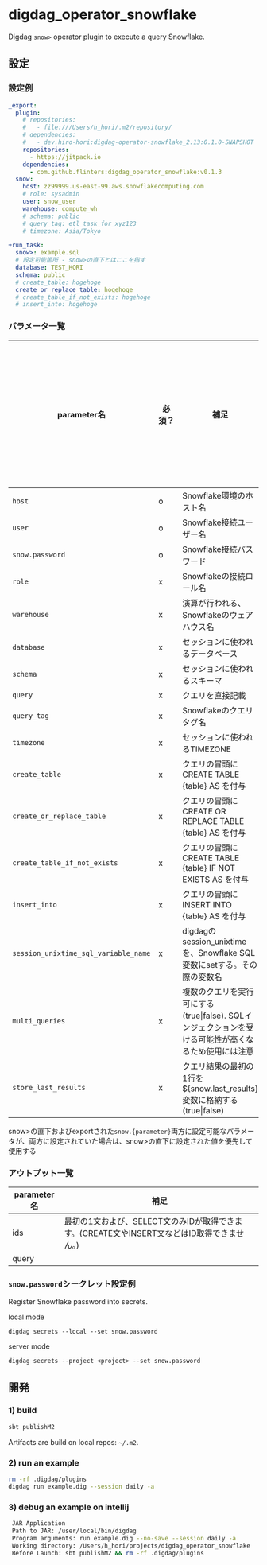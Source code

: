# digdag_operator_snowflake

Digdag `snow>` operator plugin to execute a query Snowflake.

## 設定

### 設定例

```yaml
_export:
  plugin:
    # repositories:
    #   - file:///Users/h_hori/.m2/repository/
    # dependencies:
    #   - dev.hiro-hori:digdag-operator-snowflake_2.13:0.1.0-SNAPSHOT
    repositories:
      - https://jitpack.io
    dependencies:
      - com.github.flinters:digdag_operator_snowflake:v0.1.3
  snow:
    host: zz99999.us-east-99.aws.snowflakecomputing.com
    # role: sysadmin
    user: snow_user
    warehouse: compute_wh
    # schema: public
    # query_tag: etl_task_for_xyz123
    # timezone: Asia/Tokyo

+run_task:
  snow>: example.sql
  # 設定可能箇所 - snow>の直下とはここを指す
  database: TEST_HORI
  schema: public
  # create_table: hogehoge
  create_or_replace_table: hogehoge
  # create_table_if_not_exists: hogehoge
  # insert_into: hogehoge
```

### パラメータ一覧
parameter名|必須？|補足|設定可能箇所<br>snow>の直下|設定可能箇所<br>exportされた`snow.{parameter}`|設定可能箇所<br>シークレット
---|---|---|---|---|---
`host`|o|Snowflake環境のホスト名|o|o|x
`user`|o|Snowflake接続ユーザー名|o|o|x
`snow.password`|o|Snowflake接続パスワード|x|x|o
`role`|x|Snowflakeの接続ロール名|o|o|x
`warehouse`|x|演算が行われる、Snowflakeのウェアハウス名|o|o|x
`database`|x|セッションに使われるデータベース|o|o|x
`schema`|x|セッションに使われるスキーマ|o|o|x
`query`|x|クエリを直接記載|o|x|x
`query_tag`|x|Snowflakeのクエリタグ名|o|o|x
`timezone`|x|セッションに使われるTIMEZONE|o|o|x
`create_table`|x|クエリの冒頭にCREATE TABLE {table} AS を付与|o|x|x
`create_or_replace_table`|x|クエリの冒頭にCREATE OR REPLACE TABLE {table} AS を付与|o|x|x
`create_table_if_not_exists`|x|クエリの冒頭にCREATE TABLE {table} IF NOT EXISTS AS を付与|o|x|x
`insert_into`|x|クエリの冒頭にINSERT INTO {table} AS を付与|o|x|x
`session_unixtime_sql_variable_name`|x|digdagのsession_unixtimeを、Snowflake SQL変数にsetする。その際の変数名|o|o|x
`multi_queries`|x|複数のクエリを実行可にする(true&#124;false). SQLインジェクションを受ける可能性が高くなるため使用には注意|o|o|x
`store_last_results`|x|クエリ結果の最初の1行を ${snow.last_results}変数に格納する(true&#124;false)|o|x|x

snow>の直下およびexportされた`snow.{parameter}`両方に設定可能なパラメータが、両方に設定されていた場合は、snow>の直下に設定された値を優先して使用する

### アウトプット一覧
parameter名|補足
---|---
ids|最初の1文および、SELECT文のみIDが取得できます。(CREATE文やINSERT文などはID取得できません。)
query|

### `snow.password`シークレット設定例

Register Snowflake password into secrets.

local mode
```
digdag secrets --local --set snow.password
```

server mode
```
digdag secrets --project <project> --set snow.password
```

## 開発

### 1) build

```sh
sbt publishM2
```

Artifacts are build on local repos: `~/.m2`.

### 2) run an example

```sh
rm -rf .digdag/plugins 
digdag run example.dig --session daily -a
```

### 3) debug an example on intellij

```bash
 JAR Application
 Path to JAR: /user/local/bin/digdag
 Program arguments: run example.dig --no-save --session daily -a
 Working directory: /Users/h_hori/projects/digdag_operator_snowflake
 Before Launch: sbt publishM2 && rm -rf .digdag/plugins
```
